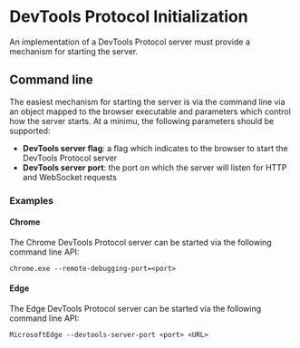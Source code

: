 # DevTools Protocol Initialization
An implementation of a DevTools Protocol server must provide a mechanism for starting the server.

## Command line
The easiest mechanism for starting the server is via the command line via an object mapped to the browser executable and parameters which control how the server starts. At a minimu, the following parameters should be supported:
* **DevTools server flag**: a flag which indicates to the browser to start the DevTools Protocol server
* **DevTools server port**: the port on which the server will listen for HTTP and WebSocket requests

### Examples

#### Chrome
The Chrome DevTools Protocol server can be started via the following command line API:

```chrome.exe --remote-debugging-port=<port>```

#### Edge
The Edge DevTools Protocol server can be started via the following command line API:

```MicrosoftEdge --devtools-server-port <port> <URL>```

